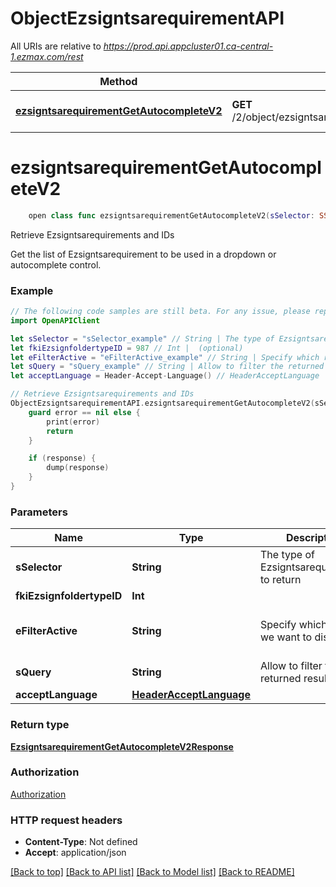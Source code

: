 # ObjectEzsigntsarequirementAPI

All URIs are relative to *https://prod.api.appcluster01.ca-central-1.ezmax.com/rest*

Method | HTTP request | Description
------------- | ------------- | -------------
[**ezsigntsarequirementGetAutocompleteV2**](ObjectEzsigntsarequirementAPI.md#ezsigntsarequirementgetautocompletev2) | **GET** /2/object/ezsigntsarequirement/getAutocomplete/{sSelector} | Retrieve Ezsigntsarequirements and IDs


# **ezsigntsarequirementGetAutocompleteV2**
```swift
    open class func ezsigntsarequirementGetAutocompleteV2(sSelector: SSelector_ezsigntsarequirementGetAutocompleteV2, fkiEzsignfoldertypeID: Int? = nil, eFilterActive: EFilterActive_ezsigntsarequirementGetAutocompleteV2? = nil, sQuery: String? = nil, acceptLanguage: HeaderAcceptLanguage? = nil, completion: @escaping (_ data: EzsigntsarequirementGetAutocompleteV2Response?, _ error: Error?) -> Void)
```

Retrieve Ezsigntsarequirements and IDs

Get the list of Ezsigntsarequirement to be used in a dropdown or autocomplete control.

### Example
```swift
// The following code samples are still beta. For any issue, please report via http://github.com/OpenAPITools/openapi-generator/issues/new
import OpenAPIClient

let sSelector = "sSelector_example" // String | The type of Ezsigntsarequirements to return
let fkiEzsignfoldertypeID = 987 // Int |  (optional)
let eFilterActive = "eFilterActive_example" // String | Specify which results we want to display. (optional) (default to .active)
let sQuery = "sQuery_example" // String | Allow to filter the returned results (optional)
let acceptLanguage = Header-Accept-Language() // HeaderAcceptLanguage |  (optional)

// Retrieve Ezsigntsarequirements and IDs
ObjectEzsigntsarequirementAPI.ezsigntsarequirementGetAutocompleteV2(sSelector: sSelector, fkiEzsignfoldertypeID: fkiEzsignfoldertypeID, eFilterActive: eFilterActive, sQuery: sQuery, acceptLanguage: acceptLanguage) { (response, error) in
    guard error == nil else {
        print(error)
        return
    }

    if (response) {
        dump(response)
    }
}
```

### Parameters

Name | Type | Description  | Notes
------------- | ------------- | ------------- | -------------
 **sSelector** | **String** | The type of Ezsigntsarequirements to return | 
 **fkiEzsignfoldertypeID** | **Int** |  | [optional] 
 **eFilterActive** | **String** | Specify which results we want to display. | [optional] [default to .active]
 **sQuery** | **String** | Allow to filter the returned results | [optional] 
 **acceptLanguage** | [**HeaderAcceptLanguage**](.md) |  | [optional] 

### Return type

[**EzsigntsarequirementGetAutocompleteV2Response**](EzsigntsarequirementGetAutocompleteV2Response.md)

### Authorization

[Authorization](../README.md#Authorization)

### HTTP request headers

 - **Content-Type**: Not defined
 - **Accept**: application/json

[[Back to top]](#) [[Back to API list]](../README.md#documentation-for-api-endpoints) [[Back to Model list]](../README.md#documentation-for-models) [[Back to README]](../README.md)

